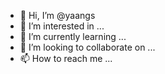 - 👋 Hi, I’m @yaangs
- 👀 I’m interested in ...
- 🌱 I’m currently learning ...
- 💞️ I’m looking to collaborate on ...
- 📫 How to reach me ...

<!---
yaangs/yaangs is a ✨ special ✨ repository because its `README.md` (this file) appears on your GitHub profile.
You can click the Preview link to take a look at your changes.
--->
